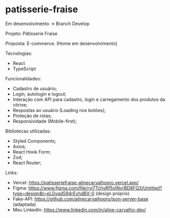 # patisserie-fraise

Em desenvolvimento -> Branch Develop

Projeto: Pâtisserie Fraise

Proposta: E-commerce. (Home em desenvolvimento)

Tecnologias:
- React
- TypeScript

Funcionalidades:
- Cadastro de usuário;
- Login, autologin e logout;
- Interação com API para cadastro, login e carregamento dos produtos da vitrine;
- Respostas ao usuário (Loading nos botões);
- Proteção de rotas;
- Responsividade (Mobile-first);

Bibliotecas utilizadas:
- Styled Components;
- Axios;
- React Hook Form;
- Zod;
- React Router;

Links:
- Vercel: https://patisseriefraise-alinecarvalhopro.vercel.app/
- Figma: https://www.figma.com/file/ryi7TchvRf5xINvrBD8FQ3/Untitled?type=design&t=eLGvqd594rEvhdBX-0 (design próprio)
- Fake-API: https://github.com/alinecarvalhopro/json-server-base (adaptada)
- Meu LinkedIn: https://www.linkedin.com/in/aline-carvalho-dev/
